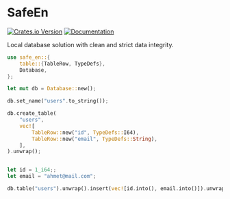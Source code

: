 # SafeEn

[![Crates.io Version](https://img.shields.io/crates/v/safe_en?logo=rust)](https://crates.io/crates/safe_en)
[![Documentation](https://docs.rs/safe_en/badge.svg)](https://docs.rs/safe_en)

Local database solution with clean and strict data integrity.

```rust
use safe_en::{
    table::{TableRow, TypeDefs},
    Database,
};

let mut db = Database::new();

db.set_name("users".to_string());

db.create_table(
    "users",
    vec![
        TableRow::new("id", TypeDefs::I64),
        TableRow::new("email", TypeDefs::String),
    ],
).unwrap();


let id = 1_i64;;
let email = "ahmet@mail.com";

db.table("users").unwrap().insert(vec![id.into(), email.into()]).unwrap();
```
